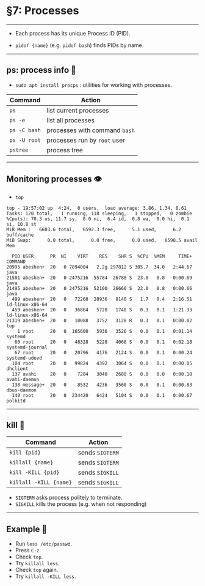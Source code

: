 # §7: Processes

---

- Each process has its unique Process ID (PID).

- `pidof {name}` (e.g. `pidof bash`) finds PIDs by name.

---

## ps: process info 📝

- `sudo apt install procps` : utilities for working with processes.

| Command      | Action                          |
|--------------|---------------------------------|
| `ps`         | list current processes          |
| `ps -e`      | list all processes              |
| `ps -C bash` | processes with command `bash`   |
| `ps -U root` | processes run by `root` user    |
| `pstree`     | process tree                    |

---

## Monitoring processes 👁

- `top`

```
top - 19:57:02 up  4:24,  0 users,  load average: 3.86, 1.34, 0.61
Tasks: 120 total,   1 running, 118 sleeping,   1 stopped,   0 zombie
%Cpu(s): 70.3 us, 11.7 sy,  0.0 ni,  6.4 id,  0.8 wa,  0.0 hi,  0.1 si, 10.8 st
MiB Mem :   6603.6 total,   6592.3 free,      5.1 used,      6.2 buff/cache
MiB Swap:      0.0 total,      0.0 free,      0.0 used.   6598.5 avail Mem 

  PID USER      PR  NI    VIRT    RES    SHR S  %CPU  %MEM     TIME+ COMMAND           
20995 abeshen+  20   0 7894004   2.2g 297812 S 305.7  34.0   2:44.67 java              
21501 abeshen+  20   0 2475216  55784  26788 S  23.0   0.8   0:00.69 java              
21495 abeshen+  20   0 2475216  52100  26660 S  22.0   0.8   0:00.66 java              
  499 abeshen+  20   0   72268  28936   8140 S   1.7   0.4   2:16.51 ld-linux-x86-64   
  459 abeshen+  20   0   36864   5728   1748 S   0.3   0.1   1:21.33 ld-linux-x86-64   
21319 abeshen+  20   0   10088   3752   3128 R   0.3   0.1   0:00.02 top               
    1 root      20   0  165600   5936   3520 S   0.0   0.1   0:01.14 systemd           
   60 root      20   0   48328   5228   4068 S   0.0   0.1   0:02.18 systemd-journal   
   67 root      20   0   20796   4176   2124 S   0.0   0.1   0:00.24 systemd-udevd     
  104 root      20   0   99824   4392   3064 S   0.0   0.1   0:00.05 dhclient          
  137 avahi     20   0    7284   3040   2688 S   0.0   0.0   0:00.18 avahi-daemon      
  138 message+  20   0    8532   4236   3560 S   0.0   0.1   0:00.83 dbus-daemon       
  140 root      20   0  234420   6424   5104 S   0.0   0.1   0:00.67 polkitd           
```

---

## kill 🔪

| Command                   | Action             |
|---------------------------|--------------------|
| `kill {pid}`              | sends `SIGTERM`    |
| `killall {name}`          | sends `SIGTERM`    |
| `kill -KILL {pid}`        | sends `SIGKILL`    |
| `killall -KILL {name}`    | sends `SIGKILL`    |

- `SIGTERM` asks process politely to terminate.
- `SIGKILL` kills the process (e.g. when not responding)

---

## Example 🔪

- Run `less /etc/passwd`.
- Press `C-z`.
- Check `top`.
- Try `killall less`.
- Check `top` again.
- Try `killall -KILL less`.
